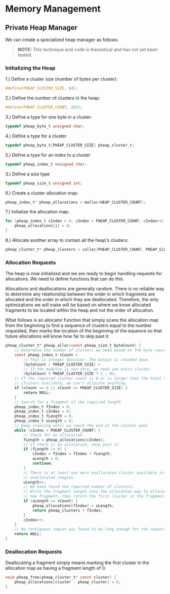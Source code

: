 # Memory Management

## Private Heap Manager

We can create a specialized heap manager as follows.

> **NOTE:** This technique and code is theoretical and has not yet been tested. 

### Initializing the Heap

1.) Define a cluster size (number of bytes per cluster):
```c
#define(PHEAP_CLUSTER_SIZE, 64);
```

2.) Define the number of clusters in the heap:
```c
#define(PHEAP_CLUSTER_COUNT, 255);
```

3.) Define a type for one byte in a cluster:
```c
typedef pheap_byte_t unsigned char;
```

4.) Define a type for a cluster
```c
typedef pheap_byte_t[PHEAP_CLUSTER_SIZE] pheap_cluster_t;
```

5.) Define a type for an index to a cluster
```c
typedef pheap_index_t unsigned char;
```

3.) Define a size type
```c
typedef pheap_size_t unsigned int;
```

6.) Create a cluster allocation map:
```c
pheap_index_t* pheap_allocations = malloc(HEAP_CLUSTER_COUNT);
```

7.) Initialize the allocation map:
```c
for (pheap_index_t cIndex = 0; cIndex < PHEAP_CLUSTER_COUNT; cIndex++) {
    pheap_allocations[i] = 0;
}
```

8.) Allocate another array to contain all the heap's clusters:
```c
pheap_cluster_t* pheap_clusters = calloc(PHEAP_CLUSTER_COUNT, PHEAP_CLUSTER_SIZE);
```

### Allocation Requests

The heap is now initialized and we are ready to begin handling requests for allocations. We need to define functions that can do this.

Allocations and deallocations are generally random. There is no reliable way to determine any relationship between the order in which fragments are allocated and the order in which they are deallocated. Therefore, the only optimizations we will make will be based on where we know allocated fragments to be located within the heap and not the order of allocation.

What follows is an allocator function that simply scans the allocation map from the beginning to find a sequence of clusters equal to the number requested, then marks the location of the beginning of the equence so that future allocations will know how far to skip past it.

```c
pheap_cluster_t* pheap_alloc(const pheap_size_t byteCount) {
    // Determine the number of clusters we need based on the byte count
    const pheap_index_t cCount =
        // This is integer division. The output is rounded down.
        (byteCount / PHEAP_CLUSTER_SIZE) +
        // If the modulus is non-zero, we need one extra cluster.
        (byteCount % PHEAP_CLUSTER_SIZE ? 1 : 0);
    // If the required cluster count is 0 or is larger than the total number of
    // clusters available, we can't allocate anything.
    if (cCount == 0 || cCount >= PHEAP_CLUSTER_SIZE) {
        return NULL;
    }
    // Search for a fragment of the required length
    pheap_index_t fIndex = 0;
    pheap_index_t cIndex = 0;
    pheap_index_t fLength = 0;
    pheap_index_t uLength = 0;
    // Keep scanning until we reach the end of the cluster pool
    while (cIndex < PHEAP_CLUSTER_COUNT) {
        // Check for an allocation
        fLength = pheap_allocations[cIndex];
        // If there is an allocation, skip past it
        if (fLength != 0) {
            cIndex = fIndex = fIndex + fLength;
            uLength = 0;
            continue;
        }
        // There is at least one more unallocated cluster available in this
        // unallocated reagion.
        uLength++;
        // We have found the required number of clusters.
        // Write the fragment length into the allocation map to allocate a
        // new fragment, then return the first cluster in the fragment.
        if (uLength == cCount) {
            pheap_allocations[fIndex] = uLength;
            return pheap_clusters + fIndex;
        }
        cIndex++;
    }
    // No contiguous region was found to be long enough for the request.
    return NULL;
}
```

### Deallocation Requests

Deallocating a fragment simply means marking the first cluster in the allocation map as having a fragment length of 0.

```c
void pheap_free(pheap_cluster_t* const cluster) {
    pheap_allocations[cluster - pheap_cluster] = 0;
}
```